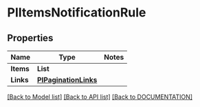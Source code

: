 # PIItemsNotificationRule

## Properties
Name | Type | Notes
------------ | ------------- | -------------
**Items** | **List<PINotificationRule>**
**Links** | **[**PIPaginationLinks**](../Model/PIPaginationLinks.md)**

[[Back to Model list]](../../DOCUMENTATION.md#documentation-for-models) [[Back to API list]](../../DOCUMENTATION.md#documentation-for-api-endpoints) [[Back to DOCUMENTATION]](../../DOCUMENTATION.md)
